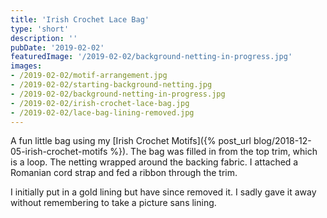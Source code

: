 ```yaml
---
title: 'Irish Crochet Lace Bag'
type: 'short'
description: ''
pubDate: '2019-02-02'
featuredImage: '/2019-02-02/background-netting-in-progress.jpg'
images:
- /2019-02-02/motif-arrangement.jpg
- /2019-02-02/starting-background-netting.jpg
- /2019-02-02/background-netting-in-progress.jpg
- /2019-02-02/irish-crochet-lace-bag.jpg
- /2019-02-02/lace-bag-lining-removed.jpg
---
```

A fun little bag using my [Irish Crochet Motifs]({% post_url blog/2018-12-05-irish-crochet-motifs %})<!--more-->.
The bag was filled in from the top trim, which is a loop. The netting wrapped 
around the backing fabric. I attached a Romanian cord strap and fed a ribbon through
the trim. 

I initially put in a gold lining but have since removed it. I sadly gave it
away without remembering to take a picture sans lining. 



